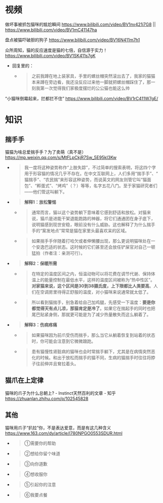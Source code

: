 
# 视频

做坏事被抓包猫咪的尴尬瞬间 https://www.bilibili.com/video/BV1nv421i7G8 || https://www.bilibili.com/video/BV1mC41147ha

盘点被猫吓破胆的狗子 https://www.bilibili.com/video/BV16N411m7h1

众所周知，猫的反应速度是猫的七倍，自信源于实力！ https://www.bilibili.com/video/BV1SK411s7gK
- 回复里的：
  * > 之前我蹲在地上装家具，手里的螺丝帽突然滚出去了，我家的猫猫本来蹲在旁边看，我还没反应过来他一脚就把螺丝帽踩住了，那一刻我第一次觉得我们家极度摆烂的公公猫也能这么帅

“小猫咪倒霉起来，拦都拦不住” https://www.bilibili.com/video/BV1rC411W7gE/

# 知识

## 揣手手

猫猫为啥总爱揣手手？为了卖萌（真不是） https://mp.weixin.qq.com/s/MtFLpCkjR7Sw_5E95kI3Kw
- > 我一度将这种姿势称作“上肢失踪”，不过简单的搜索表明，将这四个字用于形容猫的情况几乎不存在。在中文互联网上，人们多用“揣手手”、“ 猫揣手”、“农民揣”来形容这种姿势，而说英文的网友则管它叫“猫面包”、“孵蛋式”、“烤鸡”（？）等等，名字五花八门。至于家猫研究者们——他们管这叫躺下。
- > **解释1：放松警惕**
  * > 通常而言，猫以这个姿势躺下意味着它感到舒适和放松。对猫来说，猫爪是进能干架退能跑路的神器，将它们通通团在身子底下，说明猫感到现世安稳，眼前没有什么威胁。这也解释了为什么揣手手的“案发地点”常常是猫在家里头最喜欢呆的区域。
  * > 如果揣手手伴随着打哈欠或者伸懒腰出现，那么更说明猫咪处在一个安逸巴适的状态。这时候的它们甚至还会放任铲屎官对自己一顿猛拍（作者注：亲测可行）。
- > **解释2：保暖所需**
  * > 在特定的温度区间之内，恒温动物可以将花费在调节代谢、保持体温上的能量控制在最低水平，这样的温度区间被称为“热中性区”。**对家猫来说，这个区间是30到38摄氏度，上下限都比人类要高**。人们在空调房里待得正舒服的温度，对小猫咪来说通常就太低了。
  * > 所以看到猫揣手，别急着给自己加鸡腿，先感受一下温度：**要是你都觉得天有点儿凉，那猫肯定是冷了**。如果它在揣起手的同时也把尾巴贴紧身侧，那就更可能是为了减少热量散失而这么躺着了。
- > **解释3：伤病疼痛**
  * > 如果猫咪因为前爪受伤而揣手，那么当它从躺着恢复到站着的状态时，你可能会注意到它微微踉跄。
  * > 患有猫慢性肾脏病的猫咪也会时常揣手躺下，尤其是在病情突然恶化的时候。和出于放松而揣手的猫不同，生病的猫揣手时往往将脖子往前伸并且耷拉着头。

## 猫爪在上定律

猫咪的爪子为什么总朝上? - Instinct天然百利的文章 - 知乎 https://zhuanlan.zhihu.com/p/102545828

## 其他

猫咪用爪子“扒拉”你，不是表达爱意，而是有这几种含义 https://www.163.com/dy/article/I780NPGO0553SDUR.html
- > ①需要你的帮助
- > ②想给你留个味道
- > ③向你道歉
- > ④想收服你
- > ⑤引起你的注意
- > ⑥我要点餐
